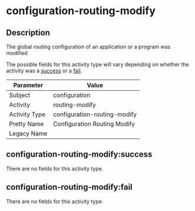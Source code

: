 configuration-routing-modify
============================

Description
-----------
The global routing configuration of an application or a program was modified

The possible fields for this activity type will vary depending on whether the activity was a [success](#configuration-routing-modifysuccess) or a [fail](#configuration-routing-modifyfail).

| Parameter     | Value                        |
| ------------- | ---------------------------- |
| Subject       | configuration                |
| Activity      | routing-modify               |
| Activity Type | configuration-routing-modify |
| Pretty Name   | Configuration Routing Modify |
| Legacy Name   |                              |

configuration-routing-modify:success
------------------------------------

There are no fields for this activity type.


configuration-routing-modify:fail
---------------------------------

There are no fields for this activity type.
